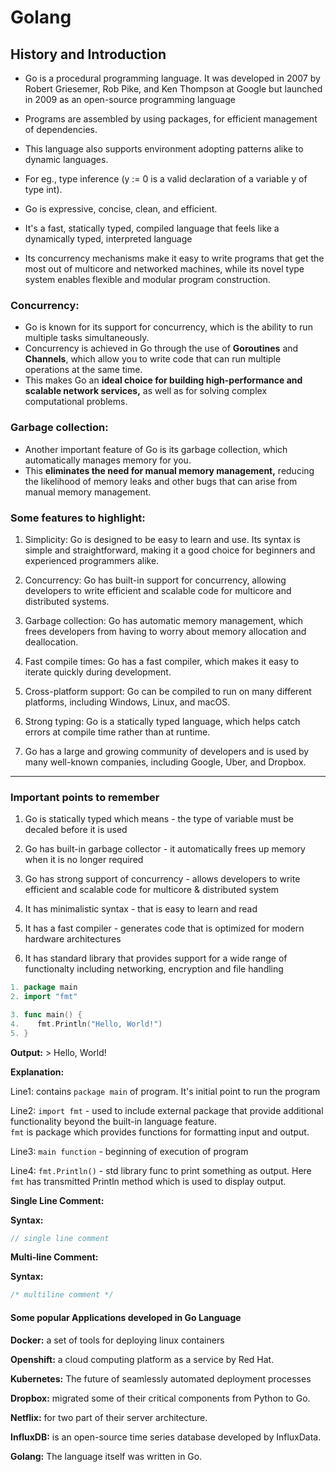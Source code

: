 # Golang

## History and Introduction

* Go is a procedural programming language. It was developed in 2007 by Robert Griesemer, Rob Pike, and Ken Thompson at Google but launched in 2009 as an open-source programming language

* Programs are assembled by using packages, for efficient management of dependencies. 
* This language also supports environment adopting patterns alike to dynamic languages. 
* For eg., type inference (y := 0 is a valid declaration of a variable y of type int).

* Go is expressive, concise, clean, and efficient. 

* It's a fast, statically typed, compiled language that feels like a dynamically typed, interpreted language

* Its concurrency mechanisms make it easy to write programs that get the most out of multicore and networked machines, while its novel type system enables flexible and modular program construction.

### Concurrency:
* Go is known for its support for concurrency, which is the ability to run multiple tasks simultaneously. 
* Concurrency is achieved in Go through the use of __Goroutines__ and __Channels__, which allow you to write code that can run multiple operations at the same time. 
* This makes Go an __ideal choice for building high-performance and scalable network services,__ as well as for solving complex computational problems.

### Garbage collection:
* Another important feature of Go is its garbage collection, which automatically manages memory for you. 
* This __eliminates the need for manual memory management,__ reducing the likelihood of memory leaks and other bugs that can arise from manual memory management.

### Some features to highlight:

1. Simplicity: Go is designed to be easy to learn and use. Its syntax is simple and straightforward, making it a good choice for beginners and experienced programmers alike.

2. Concurrency: Go has built-in support for concurrency, allowing developers to write efficient and scalable code for multicore and distributed systems.


3. Garbage collection: Go has automatic memory management, which frees developers from having to worry about memory allocation and deallocation.

4. Fast compile times: Go has a fast compiler, which makes it easy to iterate quickly during development.

5. Cross-platform support: Go can be compiled to run on many different platforms, including Windows, Linux, and macOS.

6. Strong typing: Go is a statically typed language, which helps catch errors at compile time rather than at runtime.

7. Go has a large and growing community of developers and is used by many well-known companies, including Google, Uber, and Dropbox.

<hr>

### Important points to remember

1. Go is statically typed which means - the type of variable must be decaled before it is used

2. Go has built-in garbage collector - it automatically frees up memory when it is no longer required

3. Go has strong support of concurrency - allows developers to write efficient and scalable code for multicore & distributed system

4. It has minimalistic syntax - that is easy to learn and read

5. It has a fast compiler - generates code that is optimized for modern hardware architectures

6. It has standard library that provides support for a wide range of functionalty including networking, encryption  and file handling

```go
1. package main
2. import "fmt"

3. func main() {
4.    fmt.Println("Hello, World!")
5. }
```
__Output:__ > Hello, World!

__Explanation:__

Line1: contains `package main` of program. It's initial point to run the program

Line2:  `import fmt`  - used to include external package that provide additional functionality beyond the built-in language feature. <br> `fmt` is package which provides functions for formatting input and output.

Line3: `main function`  - beginning of execution of program

Line4: `fmt.Println()` - std library func to print something as output. Here `fmt` has transmitted Println method which is used to display output.


__Single Line Comment:__

__Syntax:__

```go
// single line comment 
```
__Multi-line Comment:__ 

__Syntax:__

```go
/* multiline comment */
```


#### Some popular Applications developed in Go Language

__Docker:__ a set of tools for deploying linux containers

__Openshift:__ a cloud computing platform as a service by Red Hat.

__Kubernetes:__ The future of seamlessly automated deployment processes

__Dropbox:__ migrated some of their critical components from Python to Go.

__Netflix:__ for two part of their server architecture.

__InfluxDB:__ is an open-source time series database developed by InfluxData.

__Golang:__ The language itself was written in Go.
